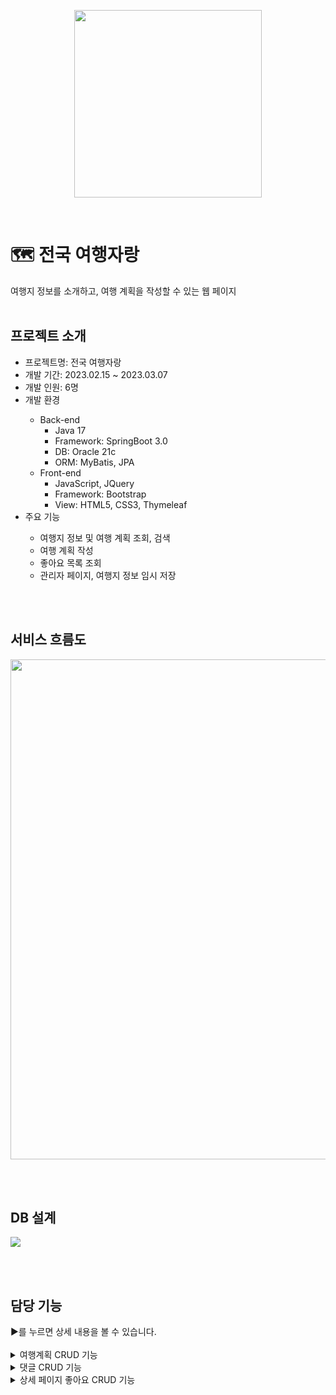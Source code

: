 <p align="center">
  <img src="https://github.com/yy-ham/Trip-Contest/assets/118264054/bca2943a-fd50-40d9-b868-f1dae67182e0" width="300">
</p>
<br>

# 🗺 전국 여행자랑
여행지 정보를 소개하고, 여행 계획을 작성할 수 있는 웹 페이지
<br>
<br>

<h2>프로젝트 소개</h2>
<ul>
  <li>프로젝트명: 전국 여행자랑</li>
  <li>개발 기간: 2023.02.15 ~ 2023.03.07</li>
  <li>개발 인원: 6명</li>
  <li>개발 환경</li>
  <ul>
    <li>Back-end
      <ul>
        <li>Java 17</li>
        <li>Framework: SpringBoot 3.0</li>
        <li>DB: Oracle 21c</li>
        <li>ORM: MyBatis, JPA</li>
      </ul>
    </li>
    <li>Front-end
      <ul>
        <li>JavaScript, JQuery</li>
        <li>Framework: Bootstrap</li>
        <li>View: HTML5, CSS3, Thymeleaf</li>
      </ul>
    </li>
  </ul>
  <li>주요 기능</li>
    <ul>
      <li>여행지 정보 및 여행 계획 조회, 검색</li>
      <li>여행 계획 작성</li>
      <li>좋아요 목록 조회</li>
      <li>관리자 페이지, 여행지 정보 임시 저장</li>
    </ul>
</ul>
<br>
<br>

<h2>서비스 흐름도</h2>
<p>
  <img src="https://github.com/yy-ham/Trip-Contest/assets/118264054/35973d15-69cf-4577-97b9-31eb1ddbbee9" width="800">
</p>
<br>
<br>

<h2>DB 설계</h2>
<p>
  <img src="https://github.com/yy-ham/Trip-Contest/assets/118264054/7e365f35-d943-420b-a481-0c4d1577a867">
</p>
<br>
<br>

<h2>담당 기능</h2>
▶를 누르면 상세 내용을 볼 수 있습니다.
<br>
<br>
<details>
  <summary>여행계획 CRUD 기능</summary>
  <br>
  <b>1. 여행 계획 목록 페이지</b>
  <p>
    <img src="https://github.com/yy-ham/Trip-Contest/assets/118264054/cac5286a-6e07-469e-a15b-08ba31851c5b">
  </p>
  <br>
  <br>
  
  <b>2. 여행 계획 상세 페이지</b>
  <p>
    <img src="https://github.com/yy-ham/Trip-Contest/assets/118264054/1df9d5d1-8f58-4a65-87ab-3d9f96d595ed">
  </p>
  <br>
  <br>
  
  <b>3. 여행 계획 작성 페이지</b>
  <ul>
    <li>데이터베이스에 있는 여행지 목록을 전국 또는 지역별로 조회</li>
    <li>여행지를 선택하면 화면 좌측 날짜 탭에 여행지 정보 추가</li>
    <li>여행일수 최대 4일까지 선택 가능</li>
    <li>여행 계획 작성 시 여행지별, 날짜별 또는 전체 초기화 가능</li>
  </ul>
  <br>
  <p>
    <img src="https://github.com/yy-ham/Trip-Contest/assets/118264054/deeccd8f-999c-46ed-9221-a91f9585eea4">
  </p>
  <br>
  <p>
    <img src="https://github.com/yy-ham/Trip-Contest/assets/118264054/28d56563-7a0f-4365-93af-16a049c86437"><br>
    ▲ 여행 계획 작성
  </p>
  <br>
  <p>
    <img src="https://github.com/yy-ham/Trip-Contest/assets/118264054/8586cf13-aec2-494a-b824-58e8cbe31fe0"><br>
    ▲ 여행일수 선택
  </p>
  <br>
  <p>
    <img src="https://github.com/yy-ham/Trip-Contest/assets/118264054/6569cf19-e4ec-4ea1-b1c4-c6e05058e1cf"><br>
    ▲ 여행지별, 날짜별 또는 전체 초기화
  </p>
  <br>
  <br>
  
  <b>4. 여행 계획 수정 페이지</b>
  <p>
    <img src="https://github.com/yy-ham/Trip-Contest/assets/118264054/8a38a09b-ff34-46bb-93ed-e1783afaab5e">
  </p>
  <p>
    <img src="https://github.com/yy-ham/Trip-Contest/assets/118264054/03e1e17f-a2b1-463d-81a3-8a5e3d3d885d"><br>
    ▲ 여행 계획 수정
  </p>
  <br>
</details>
<details>
  <summary>댓글 CRUD 기능</summary>
  <p>
    <img src="https://github.com/yy-ham/Trip-Contest/assets/118264054/387ac490-db7c-402e-bf54-9e25910ec7d3"><br>
    ▲ 댓글 작성, 수정 및 삭제
  </p>
</details>
<details>
  <summary>상세 페이지 좋아요 CRUD 기능</summary>
  <p>
    <img src="https://github.com/yy-ham/Trip-Contest/assets/118264054/8f5cbe69-6910-4201-a6ef-56ddec1b47b2"><br>
    ▲ 좋아요 및 좋아요 취소
  </p>
</details>
<br>
<br>


